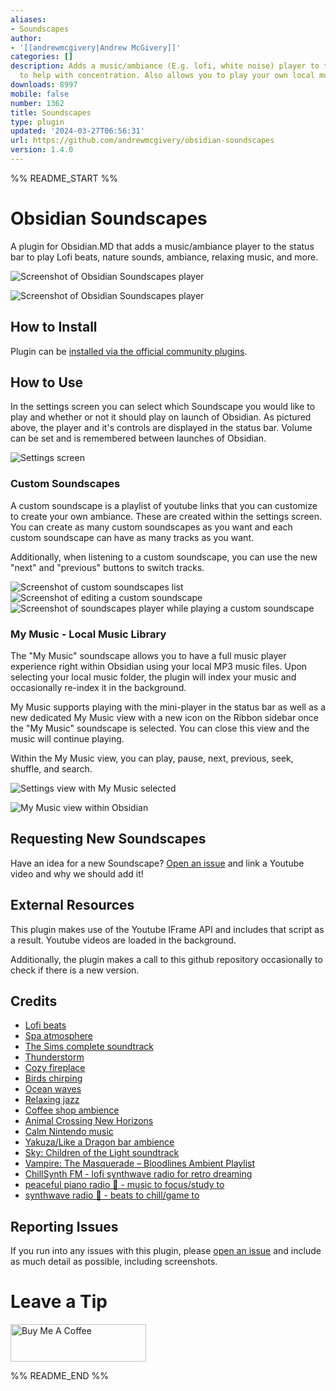 ```yaml
---
aliases:
- Soundscapes
author:
- '[[andrewmcgivery|Andrew McGivery]]'
categories: []
description: Adds a music/ambiance (E.g. lofi, white noise) player to the status bar
  to help with concentration. Also allows you to play your own local music files.
downloads: 8997
mobile: false
number: 1362
title: Soundscapes
type: plugin
updated: '2024-03-27T06:56:31'
url: https://github.com/andrewmcgivery/obsidian-soundscapes
version: 1.4.0
---
```


%% README_START %%

# Obsidian Soundscapes

A plugin for Obsidian.MD that adds a music/ambiance player to the status bar to play Lofi beats, nature sounds, ambiance, relaxing music, and more.

![Screenshot of Obsidian Soundscapes player](https://raw.githubusercontent.com/andrewmcgivery/obsidian-soundscapes/HEAD/screenshot1.png)

![Screenshot of Obsidian Soundscapes player](https://raw.githubusercontent.com/andrewmcgivery/obsidian-soundscapes/HEAD/screenshot2.png)

## How to Install

Plugin can be [installed via the official community plugins](https://obsidian.md/plugins?id=soundscapes).

## How to Use

In the settings screen you can select which Soundscape you would like to play and whether or not it should play on launch of Obsidian. As pictured above, the player and it's controls are displayed in the status bar. Volume can be set and is remembered between launches of Obsidian.

![Settings screen](https://raw.githubusercontent.com/andrewmcgivery/obsidian-soundscapes/HEAD/settings.png)

### Custom Soundscapes

A custom soundscape is a playlist of youtube links that you can customize to create your own ambiance. These are created within the settings screen. You can create as many custom soundscapes as you want and each custom soundscape can have as many tracks as you want.

Additionally, when listening to a custom soundscape, you can use the new "next" and "previous" buttons to switch tracks.

![Screenshot of custom soundscapes list](https://raw.githubusercontent.com/andrewmcgivery/obsidian-soundscapes/HEAD/screenshot3.png)
![Screenshot of editing a custom soundscape](https://raw.githubusercontent.com/andrewmcgivery/obsidian-soundscapes/HEAD/screenshot4.png)
![Screenshot of soundscapes player while playing a custom soundscape](https://raw.githubusercontent.com/andrewmcgivery/obsidian-soundscapes/HEAD/screenshot5.png)

### My Music - Local Music Library

The "My Music" soundscape allows you to have a full music player experience right within Obsidian using your local MP3 music files. Upon selecting your local music folder, the plugin will index your music and occasionally re-index it in the background.

My Music supports playing with the mini-player in the status bar as well as a new dedicated My Music view with a new icon on the Ribbon sidebar once the "My Music" soundscape is selected. You can close this view and the music will continue playing.

Within the My Music view, you can play, pause, next, previous, seek, shuffle, and search.

![Settings view with My Music selected](https://raw.githubusercontent.com/andrewmcgivery/obsidian-soundscapes/HEAD/screenshot6.png)

![My Music view within Obsidian](https://raw.githubusercontent.com/andrewmcgivery/obsidian-soundscapes/HEAD/screenshot7.png)

## Requesting New Soundscapes

Have an idea for a new Soundscape? [Open an issue](https://github.com/andrewmcgivery/obsidian-soundscapes/issues/new) and link a Youtube video and why we should add it!

## External Resources

This plugin makes use of the Youtube IFrame API and includes that script as a result. Youtube videos are loaded in the background.

Additionally, the plugin makes a call to this github repository occasionally to check if there is a new version.

## Credits

-   [Lofi beats](https://www.youtube.com/watch?v=jfKfPfyJRdk)
-   [Spa atmosphere](https://www.youtube.com/watch?v=luxiL4SQVVE)
-   [The Sims complete soundtrack](https://www.youtube.com/watch?v=wKnkQdsITUE)
-   [Thunderstorm](https://www.youtube.com/watch?v=nDq6TstdEi8)
-   [Cozy fireplace](https://www.youtube.com/watch?v=rCYzRXLWcIg)
-   [Birds chirping](https://www.youtube.com/watch?v=mFjU4JuJgnM)
-   [Ocean waves](https://www.youtube.com/watch?v=bn9F19Hi1Lk)
-   [Relaxing jazz](https://www.youtube.com/watch?v=tNvh2w8lTes)
-   [Coffee shop ambience](https://www.youtube.com/watch?v=uiMXGIG_DQo)
-   [Animal Crossing New Horizons](https://www.youtube.com/watch?v=zru-TLye9jo)
-   [Calm Nintendo music](https://www.youtube.com/watch?v=sA0qrPOMy2Y)
-   [Yakuza/Like a Dragon bar ambience](https://www.youtube.com/watch?v=Q0GtyZbHJDM)
-   [Sky: Children of the Light soundtrack](https://www.youtube.com/watch?v=87etrUp83Yc)
-   [Vampire: The Masquerade – Bloodlines Ambient Playlist](https://www.youtube.com/watch?v=pCZxb43L_Ag)
-   [ChillSynth FM - lofi synthwave radio for retro dreaming](https://www.youtube.com/watch?v=UedTcufyrHc)
-   [peaceful piano radio 🎹 - music to focus/study to](https://www.youtube.com/watch?v=vMxYL4Cj85Y)
-   [synthwave radio 🌌 - beats to chill/game to](https://www.youtube.com/watch?v=4xDzrJKXOOY)

## Reporting Issues

If you run into any issues with this plugin, please [open an issue](https://github.com/andrewmcgivery/obsidian-soundscapes/issues/new) and include as much detail as possible, including screenshots.

# Leave a Tip

<a href="https://www.buymeacoffee.com/andrewmcgivery" target="_blank"><img src="https://cdn.buymeacoffee.com/buttons/v2/default-yellow.png" alt="Buy Me A Coffee" style="height: 60px !important;width: 217px !important;" ></a>


%% README_END %%